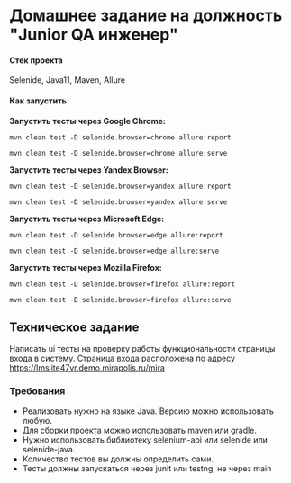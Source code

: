 # **Домашнее задание на должность "Junior QA инженер"**

#### **Стек проекта**

Selenide, Java11, Maven, Allure

#### **Как запустить**

**Запустить тесты через Google Chrome:**
```shell
mvn clean test -D selenide.browser=chrome allure:report
```
```shell
mvn clean test -D selenide.browser=chrome allure:serve
```

**Запустить тесты через Yandex Browser:**
```shell
mvn clean test -D selenide.browser=yandex allure:report
```
```shell
mvn clean test -D selenide.browser=yandex allure:serve
```

**Запустить тесты через Microsoft Edge:**
```shell
mvn clean test -D selenide.browser=edge allure:report
```
```shell
mvn clean test -D selenide.browser=edge allure:serve
```

**Запустить тесты через Mozilla Firefox:**
```shell
mvn clean test -D selenide.browser=firefox allure:report
```
```shell
mvn clean test -D selenide.browser=firefox allure:serve
```

## **Техническое задание**

Написать ui тесты на проверку работы функциональности страницы входа в систему. 
Страница входа расположена по адресу https://lmslite47vr.demo.mirapolis.ru/mira

### **Требования**

* Реализовать нужно на языке Java. Версию можно использовать любую.
* Для сборки проекта можно использовать maven или gradle.
* Нужно использовать библиотеку selenium-api или selenide или selenide-java.
* Количество тестов вы должны определить сами. 
* Тесты должны запускаться через junit или testng, не через main


